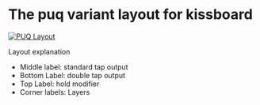 # The puq variant layout for kissboard


[![PUQ Layout](https://user-images.githubusercontent.com/16945782/50550486-03bc7c00-0c72-11e9-8fca-22db85fef475.png)](http://www.keyboard-layout-editor.com/#/gists/a7e90b22a3bd994868389277b32144ea)

Layout explanation
* Middle label: standard tap output
* Bottom Label: double tap output
* Top Label: hold modifier
* Corner labels: Layers
